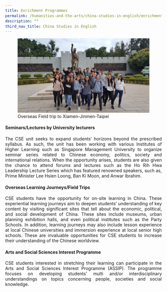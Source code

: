 ```yaml
---
title: Enrichment Programmes
permalink: /humanities-and-the-arts/china-studies-in-english/enrichment-programmes/
description: ""
third_nav_title: China Studies in English
---
```

<div align=justify>
<figure>
<img src="/images/JPJC%20Experience/Curriculum/Humanities%20and%20the%20Arts/China%20Studies%20in%20English/Enrichment%20Programmes/pic1.jpg">
<figcaption>Overseas Field trip to Xiamen-Jinmen-Taipei</figcaption></figure>

<h4>Seminars/Lectures by University lecturers</h4>

<p>
The CSE unit seeks to expand students’ horizons beyond the prescribed syllabus. As such, the unit has been working with various Institutes of Higher Learning such as Singapore Management University to organize seminar series related to Chinese economy, politics, society and international relations. When the opportunity arises, students are also given the chance to attend forums and lectures such as the Ho Rih Hwa Leadership Lecture Series which has featured renowned speakers, such as, Prime Minister Lee Hsien Loong, Ban Ki Moon, and Anwar Ibrahim.</p>
 
<h4>Overseas Learning Journeys/Field Trips</h4>

<p>
CSE students have the opportunity for on-site learning in China. These experiential learning journeys aim to deepen students’ understanding of key content by visiting significant sites that tell about the economic, political, and social development of China. These sites include museums, urban planning exhibition halls, and even political institutes such as the Party Schools. In addition, learning journeys may also include lesson experience at local Chinese universities and immersion experience at local senior high schools. These are invaluable opportunities for CSE students to increase their understanding of the Chinese worldview.</p>
 
<h4>Arts and Social Sciences Interest Programme</h4>

<p>
CSE students interested in stretching their learning can participate in the Arts and Social Sciences Interest Programme (ASSIP). The programme focuses on developing students’ multi and/or interdisciplinary understandings on topics concerning people, societies and social knowledge.</p></div>
